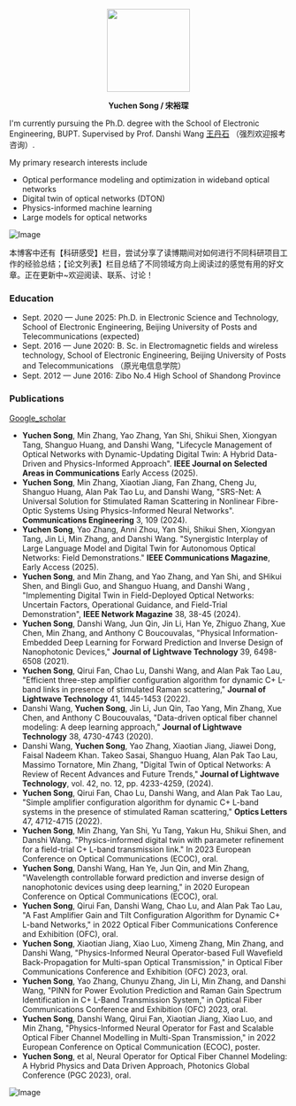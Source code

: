 <p align = "center">    
<img  src="https://github.com/user-attachments/assets/8d51c2a6-20da-4a45-bcdf-32a2eb49e653" width="150" />
</p>
<p align = "center"><strong>Yuchen Song / 宋裕琛</strong></p>  
I'm currently pursuing the Ph.D. degree with the School of Electronic Engineering, BUPT.  Supervised by Prof. Danshi Wang
<a href="https://see.bupt.edu.cn/info/1051/2196.htm">王丹石</a> （强烈欢迎报考咨询）.  

My primary research interests include
- Optical performance modeling and optimization in wideband optical networks
- Digital twin of optical networks (DTON)
- Physics-informed machine learning
- Large models for optical networks

![Image](https://github.com/user-attachments/assets/972b9dce-9e96-41f4-aee4-3c669f7383ca)

本博客中还有【科研感受】栏目，尝试分享了读博期间对如何进行不同科研项目工作的经验总结；【论文列表】栏目总结了不同领域方向上阅读过的感觉有用的好文章。正在更新中~欢迎阅读、联系、讨论！
<h3> Education </h3>  

- Sept. 2020 — June 2025: Ph.D. in Electronic Science and Technology, School of Electronic Engineering, Beijing University of Posts and Telecommunications (expected)
- Sept. 2016 — June 2020: B. Sc. in Electromagnetic fields and wireless technology, School of Electronic Engineering, Beijing University of Posts and Telecommunications （原光电信息学院）
- Sept. 2012 — June 2016: Zibo No.4 High School of Shandong Province

<h3> Publications</h3>  
<a href="https://scholar.google.com.hk/citations?user=WKfnMBcAAAAJ&hl=en">Google_scholar</a>  

- <strong>Yuchen Song</strong>, Min Zhang, Yao Zhang, Yan Shi, Shikui Shen, Xiongyan Tang, Shanguo Huang, and Danshi Wang, "Lifecycle Management of Optical Networks with Dynamic-Updating Digital Twin: A Hybrid Data-Driven and Physics-Informed Approach". <strong>IEEE Journal on Selected Areas in Communications</strong> Early Access (2025).​
- <strong>Yuchen Song</strong>, Min Zhang, Xiaotian Jiang, Fan Zhang, Cheng Ju, Shanguo Huang, Alan Pak Tao Lu, and Danshi Wang, "SRS-Net: A Universal Solution for Stimulated Raman Scattering in Nonlinear Fibre-Optic Systems Using Physics-Informed Neural Networks". <strong>Communications Engineering</strong> 3, 109 (2024).​
- <strong>Yuchen Song</strong>, Yao Zhang, Anni Zhou, Yan Shi, Shikui Shen, Xiongyan Tang, Jin Li, Min Zhang, and Danshi Wang. "Synergistic Interplay of Large Language Model and Digital Twin for Autonomous Optical Networks: Field Demonstrations." <strong>IEEE Communications Magazine</strong>, Early Access (2025).
- <strong>Yuchen Song</strong>, and Min Zhang, and Yao Zhang, and Yan Shi, and SHikui Shen, and Bingli Guo, and Shanguo Huang, and Danshi Wang , "Implementing Digital Twin in Field-Deployed Optical Networks: Uncertain Factors, Operational Guidance, and Field-Trial Demonstration", <strong>IEEE Network Magazine</strong> 38, 38-45 (2024).
- <strong>Yuchen Song</strong>, Danshi Wang, Jun Qin, Jin Li, Han Ye, Zhiguo Zhang, Xue Chen, Min Zhang, and Anthony C Boucouvalas, "Physical Information-Embedded Deep Learning for Forward Prediction and Inverse Design of Nanophotonic Devices," <strong>Journal of Lightwave Technology</strong> 39, 6498-6508 (2021). 
- <strong>Yuchen Song</strong>, Qirui Fan, Chao Lu, Danshi Wang, and Alan Pak Tao Lau, "Efficient three-step amplifier configuration algorithm for dynamic C+ L-band links in presence of stimulated Raman scattering," <strong>Journal of Lightwave Technology</strong> 41, 1445-1453 (2022). 
- Danshi Wang, <strong>Yuchen Song</strong>, Jin Li, Jun Qin, Tao Yang, Min Zhang, Xue Chen, and Anthony C Boucouvalas, "Data-driven optical fiber channel modeling: A deep learning approach," <strong>Journal of Lightwave Technology</strong> 38, 4730-4743 (2020). 
- Danshi Wang, <strong>Yuchen Song</strong>, Yao Zhang, Xiaotian Jiang, Jiawei Dong, Faisal Nadeem Khan. Takeo Sasai, Shanguo Huang, Alan Pak Tao Lau, Massimo Tornatore, Min Zhang, "Digital Twin of Optical Networks: A Review of Recent Advances and Future Trends,"<strong> Journal of Lightwave Technology</strong>, vol. 42, no. 12, pp. 4233-4259, (2024).
- <strong>Yuchen Song</strong>, Qirui Fan, Chao Lu, Danshi Wang, and Alan Pak Tao Lau, "Simple amplifier configuration algorithm for dynamic C+ L-band systems in the presence of stimulated Raman scattering," <strong>Optics Letters</strong> 47, 4712-4715 (2022).
- <strong>Yuchen Song</strong>, Min Zhang, Yan Shi, Yu Tang, Yakun Hu, Shikui Shen, and Danshi Wang. "Physics-informed digital twin with parameter refinement for a field-trial C+ L-band transmission link." In 2023 European Conference on Optical Communications (ECOC), oral. 
- <strong>Yuchen Song</strong>, Danshi Wang, Han Ye, Jun Qin, and Min Zhang, "Wavelength controllable forward prediction and inverse design of nanophotonic devices using deep learning," in 2020 European Conference on Optical Communications (ECOC), oral. 
- <strong>Yuchen Song</strong>, Qirui Fan, Danshi Wang, Chao Lu, and Alan Pak Tao Lau, "A Fast Amplifier Gain and Tilt Configuration Algorithm for Dynamic C+ L-band Networks," in 2022 Optical Fiber Communications Conference and Exhibition (OFC), oral. 
- <strong>Yuchen Song</strong>, Xiaotian Jiang, Xiao Luo, Ximeng Zhang, Min Zhang, and Danshi Wang, "Physics-Informed Neural Operator-based Full Wavefield Back-Propagation for Multi-span Optical Transmission," in Optical Fiber Communications Conference and Exhibition (OFC) 2023, oral.
- <strong>Yuchen Song</strong>, Yao Zhang, Chunyu Zhang, Jin Li, Min Zhang, and Danshi Wang, "PINN for Power Evolution Prediction and Raman Gain Spectrum Identification in C+ L-Band Transmission System," in Optical Fiber Communications Conference and Exhibition (OFC) 2023, oral. 
- <strong>Yuchen Song</strong>, Danshi Wang, Qirui Fan, Xiaotian Jiang, Xiao Luo, and Min Zhang, "Physics-Informed Neural Operator for Fast and Scalable Optical Fiber Channel Modelling in Multi-Span Transmission," in 2022 European Conference on Optical Communication (ECOC), poster. 
- <strong>Yuchen Song</strong>, et al, Neural Operator for Optical Fiber Channel Modeling: A Hybrid Physics and Data Driven Approach, Photonics Global Conference (PGC 2023), oral. 

![Image](https://github.com/user-attachments/assets/5c3dcc3c-7932-422d-9cd5-cf47f10337e1)